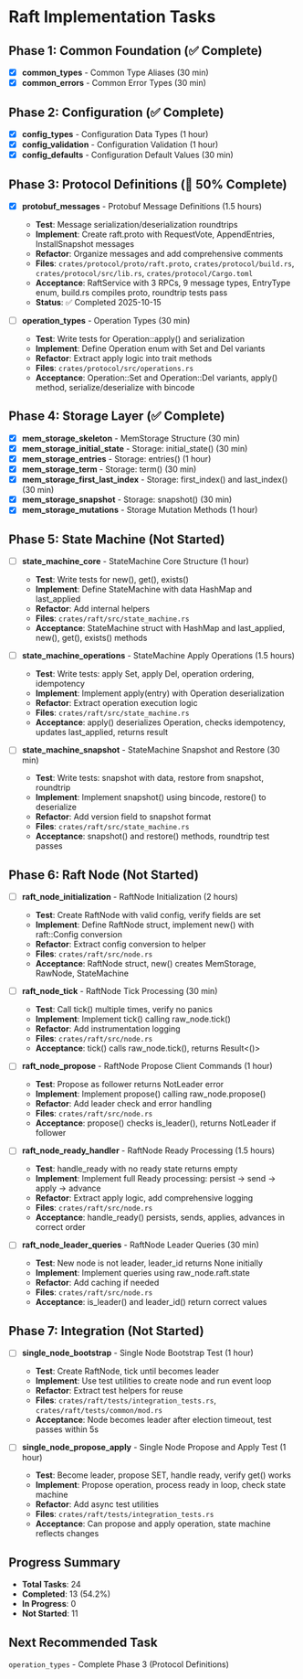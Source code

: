 # Raft Implementation Tasks

## Phase 1: Common Foundation (✅ Complete)
- [x] **common_types** - Common Type Aliases (30 min)
- [x] **common_errors** - Common Error Types (30 min)

## Phase 2: Configuration (✅ Complete)
- [x] **config_types** - Configuration Data Types (1 hour)
- [x] **config_validation** - Configuration Validation (1 hour)
- [x] **config_defaults** - Configuration Default Values (30 min)

## Phase 3: Protocol Definitions (🚧 50% Complete)
- [x] **protobuf_messages** - Protobuf Message Definitions (1.5 hours)
  - **Test**: Message serialization/deserialization roundtrips
  - **Implement**: Create raft.proto with RequestVote, AppendEntries, InstallSnapshot messages
  - **Refactor**: Organize messages and add comprehensive comments
  - **Files**: `crates/protocol/proto/raft.proto`, `crates/protocol/build.rs`, `crates/protocol/src/lib.rs`, `crates/protocol/Cargo.toml`
  - **Acceptance**: RaftService with 3 RPCs, 9 message types, EntryType enum, build.rs compiles proto, roundtrip tests pass
  - **Status**: ✅ Completed 2025-10-15

- [ ] **operation_types** - Operation Types (30 min)
  - **Test**: Write tests for Operation::apply() and serialization
  - **Implement**: Define Operation enum with Set and Del variants
  - **Refactor**: Extract apply logic into trait methods
  - **Files**: `crates/protocol/src/operations.rs`
  - **Acceptance**: Operation::Set and Operation::Del variants, apply() method, serialize/deserialize with bincode

## Phase 4: Storage Layer (✅ Complete)
- [x] **mem_storage_skeleton** - MemStorage Structure (30 min)
- [x] **mem_storage_initial_state** - Storage: initial_state() (30 min)
- [x] **mem_storage_entries** - Storage: entries() (1 hour)
- [x] **mem_storage_term** - Storage: term() (30 min)
- [x] **mem_storage_first_last_index** - Storage: first_index() and last_index() (30 min)
- [x] **mem_storage_snapshot** - Storage: snapshot() (30 min)
- [x] **mem_storage_mutations** - Storage Mutation Methods (1 hour)

## Phase 5: State Machine (Not Started)
- [ ] **state_machine_core** - StateMachine Core Structure (1 hour)
  - **Test**: Write tests for new(), get(), exists()
  - **Implement**: Define StateMachine with data HashMap and last_applied
  - **Refactor**: Add internal helpers
  - **Files**: `crates/raft/src/state_machine.rs`
  - **Acceptance**: StateMachine struct with HashMap and last_applied, new(), get(), exists() methods

- [ ] **state_machine_operations** - StateMachine Apply Operations (1.5 hours)
  - **Test**: Write tests: apply Set, apply Del, operation ordering, idempotency
  - **Implement**: Implement apply(entry) with Operation deserialization
  - **Refactor**: Extract operation execution logic
  - **Files**: `crates/raft/src/state_machine.rs`
  - **Acceptance**: apply() deserializes Operation, checks idempotency, updates last_applied, returns result

- [ ] **state_machine_snapshot** - StateMachine Snapshot and Restore (30 min)
  - **Test**: Write tests: snapshot with data, restore from snapshot, roundtrip
  - **Implement**: Implement snapshot() using bincode, restore() to deserialize
  - **Refactor**: Add version field to snapshot format
  - **Files**: `crates/raft/src/state_machine.rs`
  - **Acceptance**: snapshot() and restore() methods, roundtrip test passes

## Phase 6: Raft Node (Not Started)
- [ ] **raft_node_initialization** - RaftNode Initialization (2 hours)
  - **Test**: Create RaftNode with valid config, verify fields are set
  - **Implement**: Define RaftNode struct, implement new() with raft::Config conversion
  - **Refactor**: Extract config conversion to helper
  - **Files**: `crates/raft/src/node.rs`
  - **Acceptance**: RaftNode struct, new() creates MemStorage, RawNode, StateMachine

- [ ] **raft_node_tick** - RaftNode Tick Processing (30 min)
  - **Test**: Call tick() multiple times, verify no panics
  - **Implement**: Implement tick() calling raw_node.tick()
  - **Refactor**: Add instrumentation logging
  - **Files**: `crates/raft/src/node.rs`
  - **Acceptance**: tick() calls raw_node.tick(), returns Result<()>

- [ ] **raft_node_propose** - RaftNode Propose Client Commands (1 hour)
  - **Test**: Propose as follower returns NotLeader error
  - **Implement**: Implement propose() calling raw_node.propose()
  - **Refactor**: Add leader check and error handling
  - **Files**: `crates/raft/src/node.rs`
  - **Acceptance**: propose() checks is_leader(), returns NotLeader if follower

- [ ] **raft_node_ready_handler** - RaftNode Ready Processing (1.5 hours)
  - **Test**: handle_ready with no ready state returns empty
  - **Implement**: Implement full Ready processing: persist → send → apply → advance
  - **Refactor**: Extract apply logic, add comprehensive logging
  - **Files**: `crates/raft/src/node.rs`
  - **Acceptance**: handle_ready() persists, sends, applies, advances in correct order

- [ ] **raft_node_leader_queries** - RaftNode Leader Queries (30 min)
  - **Test**: New node is not leader, leader_id returns None initially
  - **Implement**: Implement queries using raw_node.raft.state
  - **Refactor**: Add caching if needed
  - **Files**: `crates/raft/src/node.rs`
  - **Acceptance**: is_leader() and leader_id() return correct values

## Phase 7: Integration (Not Started)
- [ ] **single_node_bootstrap** - Single Node Bootstrap Test (1 hour)
  - **Test**: Create RaftNode, tick until becomes leader
  - **Implement**: Use test utilities to create node and run event loop
  - **Refactor**: Extract test helpers for reuse
  - **Files**: `crates/raft/tests/integration_tests.rs`, `crates/raft/tests/common/mod.rs`
  - **Acceptance**: Node becomes leader after election timeout, test passes within 5s

- [ ] **single_node_propose_apply** - Single Node Propose and Apply Test (1 hour)
  - **Test**: Become leader, propose SET, handle ready, verify get() works
  - **Implement**: Propose operation, process ready in loop, check state machine
  - **Refactor**: Add async test utilities
  - **Files**: `crates/raft/tests/integration_tests.rs`
  - **Acceptance**: Can propose and apply operation, state machine reflects changes

## Progress Summary
- **Total Tasks**: 24
- **Completed**: 13 (54.2%)
- **In Progress**: 0
- **Not Started**: 11

## Next Recommended Task
`operation_types` - Complete Phase 3 (Protocol Definitions)
